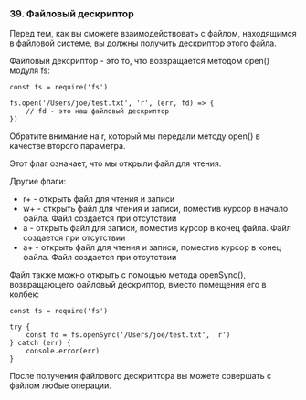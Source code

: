### 39\. Файловый дескриптор

Перед тем, как вы сможете взаимодействовать с файлом, находящимся в файловой системе, вы должны получить дескриптор этого файла. 

Файловый дексриптор - это то, что возвращается методом open() модуля fs: 


	const fs = require('fs')

	fs.open('/Users/joe/test.txt', 'r', (err, fd) => {
	    // fd - это наш файловый дескриптор 
	})

Обратите внимание на r, который мы передали методу open() в качестве второго параметра. 

Этот флаг означает, что мы открыли файл для чтения. 

Другие флаги: 

* r+ - открыть файл для чтения и записи
* w+ - открыть файл для чтения и записи, поместив курсор в начало файла. Файл создается при отсутствии
* a - открыть файл для записи, поместив курсор в конец файла. Файл создается при отсутствии
* a+ - открыть файл для чтения и записи, поместив курсор в конец файла. Файл создается при отсутствии

Файл также можно открыть с помощью метода openSync(), возвращающего файловый дескриптор, вместо помещения его в колбек:

	const fs = require('fs')

	try {
	    const fd = fs.openSync('/Users/joe/test.txt', 'r')
	} catch (err) {
	    console.error(err)
	}
После получения файлового дескриптора вы можете совершать с файлом любые операции.

